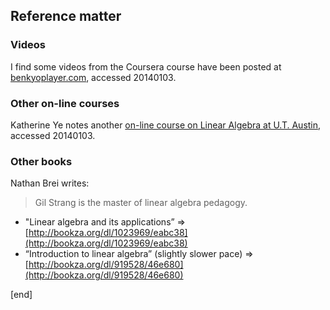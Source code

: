 ## Reference matter

### Videos
I find some videos from the Coursera course have been posted at [benkyoplayer.com](http://benkyoplayer.com/courses/coding-the-matrix-linear-algebra-through-computer-science-applications), accessed 20140103.

### Other on-line courses
Katherine Ye notes another [on-line course on Linear Algebra at U.T. Austin](https://www.edx.org/course/utaustinx/utaustinx-ut-5-01x-linear-algebra-1162), accessed 20140103.

### Other books
Nathan Brei writes:

> Gil Strang is the master of linear algebra pedagogy. 

  * "Linear algebra and its applications” => [http://bookza.org/dl/1023969/eabc38](http://bookza.org/dl/1023969/eabc38)
  * “Introduction to linear algebra” (slightly slower pace) => [http://bookza.org/dl/919528/46e680](http://bookza.org/dl/919528/46e680)

[end]
